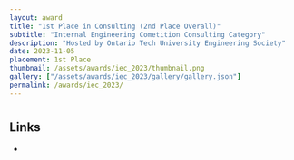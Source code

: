 ```yaml
---
layout: award
title: "1st Place in Consulting (2nd Place Overall)"
subtitle: "Internal Engineering Cometition Consulting Category"
description: "Hosted by Ontario Tech University Engineering Society"
date: 2023-11-05
placement: 1st Place
thumbnail: /assets/awards/iec_2023/thumbnail.png
gallery: ["/assets/awards/iec_2023/gallery/gallery.json"]
permalink: /awards/iec_2023/
---
```


#

## Links

-
